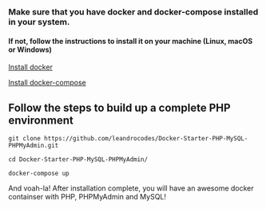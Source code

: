 ### Make sure that you have **docker** and **docker-compose** installed in your system.

#### If not, follow the instructions to install it on your machine (Linux, macOS or Windows)
[Install docker](https://docs.docker.com/install/)

[Install docker-compose](https://docs.docker.com/compose/install/)

## Follow the steps to build up a complete PHP environment
    git clone https://github.com/leandrocodes/Docker-Starter-PHP-MySQL-PHPMyAdmin.git
    
    cd Docker-Starter-PHP-MySQL-PHPMyAdmin/

    docker-compose up

And voah-la! After installation complete, you will have an awesome docker containser with PHP, PHPMyAdmin and MySQL!